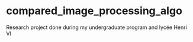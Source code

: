 # compared_image_processing_algo
Research project done during my undergraduate program and lycée Henri VI
